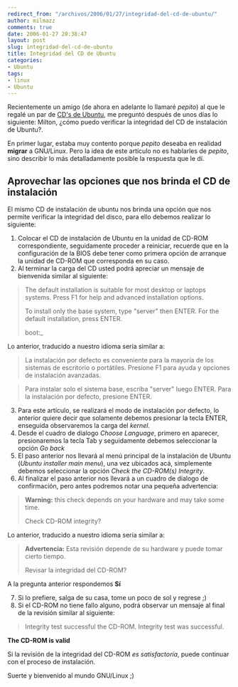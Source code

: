 ```yaml
---
redirect_from: "/archivos/2006/01/27/integridad-del-cd-de-ubuntu/"
author: milmazz
comments: true
date: 2006-01-27 20:38:47
layout: post
slug: integridad-del-cd-de-ubuntu
title: Integridad del CD de Ubuntu
categories:
- Ubuntu
tags:
- linux
- Ubuntu
---
```


Recientemente un amigo (de ahora en adelante lo llamaré _pepito_)  al que le regalé un par de [CD's de Ubuntu](https://shipit.ubuntu.com/), me preguntó después de unos días lo siguiente: Milton, ¿cómo puedo verificar la integridad del CD de instalación de Ubuntu?.

En primer lugar, estaba muy contento porque _pepito_ deseaba en realidad **migrar** a GNU/Linux. Pero la idea de este artículo no es hablarles de _pepito_, sino describir lo más detalladamente posible la respuesta que le dí.

## Aprovechar las opciones que nos brinda el CD de instalación

El mismo CD de instalación de ubuntu nos brinda una opción que nos permite verificar la integridad del disco, para ello debemos realizar lo siguiente:

  1. Colocar el CD de instalación de Ubuntu en la unidad de CD-ROM correspondiente, seguidamente proceder a reiniciar, recuerde que en la configuración de la BIOS debe tener como primera opción de arranque la unidad de CD-ROM que corresponda en su caso.
  2. Al terminar la carga del CD usted podrá apreciar un mensaje de bienvenida similar al siguiente:

> The default installation is suitable for most desktop or laptops systems. Press F1 for help and advanced installation options.
> 
> To install only the base system, type "server" then ENTER. For the default installation, press ENTER.
>
> boot:_

Lo anterior, traducido a nuestro idioma sería similar a:

> La instalación por defecto es conveniente para la mayoría de los sistemas de escritorio o portátiles. Presione F1 para ayuda y opciones de instalación avanzadas.

> 
> Para instalar solo el sistema base, escriba "server" luego ENTER. Para la instalación por defecto, presione ENTER.

  3. Para este artículo, se realizará el modo de instalación por defecto, lo anterior quiere decir que solamente debemos presionar la tecla ENTER, enseguida observaremos la carga del _kernel_.
  4. Desde el cuadro de dialogo _Choose Language_, primero en aparecer, presionaremos la tecla Tab y seguidamente debemos seleccionar la opción _Go back_
  5. El paso anterior nos llevará al menú principal de la instalación de Ubuntu (_Ubuntu installer main menu_), una vez ubicados acá, simplemente debemos seleccionar la opción _Check the CD-ROM(s) Integrity_.
  6. Al finalizar el paso anterior nos llevará a un cuadro de dialogo de confirmación, pero antes podremos notar una pequeña advertencia:

> **Warning:** this check depends on your hardware and may take some time.
> 
> Check CD-ROM integrity?

Lo anterior, traducido a nuestro idioma sería similar a:

> **Advertencia:** Esta revisión depende de su hardware y puede tomar cierto tiempo.
> 
> Revisar la integridad del CD-ROM?

A la pregunta anterior respondemos **Sí**

  7. Si lo prefiere, salga de su casa, tome un poco de sol y regrese ;)
  8. Si el CD-ROM no tiene fallo alguno, podrá observar un mensaje al final de la revisión similar al siguiente:

> Integrity test successful the CD-ROM. Integrity test was successful.  

**The CD-ROM is valid**

Si la revisión de la integridad del CD-ROM _es satisfactoría_, puede continuar con el proceso de instalación.

Suerte y bienvenido al mundo GNU/Linux ;)
